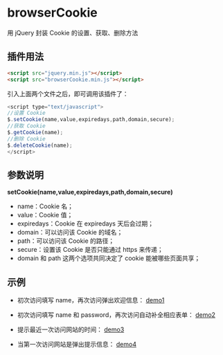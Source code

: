 # browserCookie
用 jQuery 封装 Cookie 的设置、获取、删除方法

## 插件用法
```html
<script src="jquery.min.js"></script>
<script src="browserCookie.min.js"></script>
```
引入上面两个文件之后，即可调用该插件了：
```javascript
<script type="text/javascript">
//设置 Cookie
$.setCookie(name,value,expiredays,path,domain,secure);
//获取 Cookie
$.getCookie(name);
//删除 Cookie
$.deleteCookie(name);
</script>
```

## 参数说明
**setCookie(name,value,expiredays,path,domain,secure)**
- name：Cookie 名；
- value：Cookie 值；
- expiredays：Cookie 在 expiredays 天后会过期；
- domain：可以访问该 Cookie 的域名；
- path：可以访问该 Cookie 的路径；
- secure：设置该 Cookie 是否只能通过 https 来传递；
- domain 和 path 这两个选项共同决定了 cookie 能被哪些页面共享；

## 示例
- 初次访问填写 name，再次访问弹出欢迎信息：
  [demo1](https://alvinyw.github.io/Blog/browserCookie/demo1.html)
  
- 初次访问填写 name 和 password，再次访问自动补全相应表单：
  [demo2](https://alvinyw.github.io/Blog/browserCookie/demo2.html)
  
- 提示最近一次访问网站的时间：
  [demo3](https://alvinyw.github.io/Blog/browserCookie/demo3.html)
  
- 当第一次访问网站是弹出提示信息：
  [demo4](https://alvinyw.github.io/Blog/browserCookie/demo4.html)